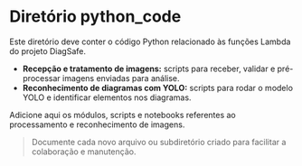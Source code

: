 # Diretório python_code

Este diretório deve conter o código Python relacionado às funções Lambda do projeto DiagSafe.

- **Recepção e tratamento de imagens:** scripts para receber, validar e pré-processar imagens enviadas para análise.
- **Reconhecimento de diagramas com YOLO:** scripts para rodar o modelo YOLO e identificar elementos nos diagramas.

Adicione aqui os módulos, scripts e notebooks referentes ao processamento e reconhecimento de imagens.

> Documente cada novo arquivo ou subdiretório criado para facilitar a colaboração e manutenção.
